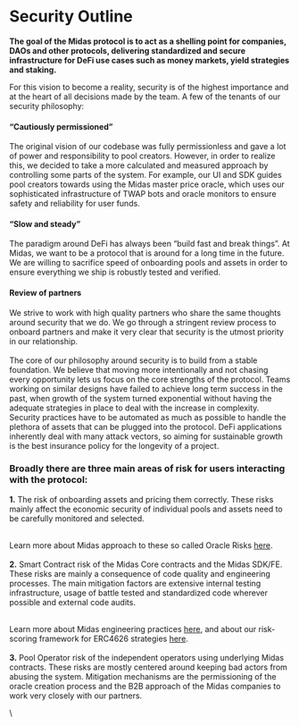 # Security Outline

**The goal of the Midas protocol is to act as a shelling point for companies, DAOs and other protocols, delivering standardized and secure infrastructure for DeFi use cases such as money markets, yield strategies and staking.**

For this vision to become a reality, security is of the highest importance and at the heart of all decisions made by the team. A few of the tenants of our security philosophy:&#x20;

#### **“Cautiously permissioned”**&#x20;

The original vision of our codebase was fully permissionless and gave a lot of power and responsibility to pool creators. However, in order to realize this, we decided to take a more calculated and measured approach by controlling some parts of the system. For example, our UI and SDK guides pool creators towards using the Midas master price oracle, which uses our sophisticated infrastructure of TWAP bots and oracle monitors to ensure safety and reliability for user funds.&#x20;

#### **“Slow and steady”**

The paradigm around DeFi has always been “build fast and break things”. At Midas, we want to be a protocol that is around for a long time in the future. We are willing to sacrifice speed of onboarding pools and assets in order to ensure everything we ship is robustly tested and verified.&#x20;

#### &#x20;**Review of partners**

We strive to work with high quality partners who share the same thoughts around security that we do. We go through a stringent review process to onboard partners and make it very clear that security is the utmost priority in our relationship.\
\
The core of our philosophy around security is to build from a stable foundation. We believe that moving more intentionally and not chasing every opportunity lets us focus on the core strengths of the protocol. Teams working on similar designs have failed to achieve long term success in the past, when growth of the system turned exponential without having the adequate strategies in place to deal with the increase in complexity. Security practices have to be automated as much as possible to handle the plethora of assets that can be plugged into the protocol. DeFi applications inherently deal with many attack vectors, so aiming for sustainable growth is the best insurance policy for the longevity of a project.&#x20;

### **Broadly there are three main areas of risk for users interacting with the protocol:**

**1.** The risk of onboarding assets and pricing them correctly. These risks mainly affect the economic security of individual pools and assets need to be carefully monitored and selected.

\
Learn more about Midas approach to these so called Oracle Risks [here](oracle-security.md).\
\
**2.** Smart Contract risk of the Midas Core contracts and the Midas SDK/FE. These risks are mainly a consequence of code quality and engineering processes. The main mitigation factors are extensive internal testing infrastructure, usage of battle tested and standardized code wherever possible and external code audits.

\
Learn more about Midas engineering practices [here](../../developers/midas-sdk/), and about our risk-scoring framework for ERC4626 strategies [here](yield-bearing-4626-strategy-risk-scoring.md).\
\
**3.** Pool Operator risk of the independent operators using underlying Midas contracts. These risks are mostly centered around keeping bad actors from abusing the system. Mitigation mechanisms are the permissioning of the oracle creation process and the B2B approach of the Midas companies to work very closely with our partners.

\
